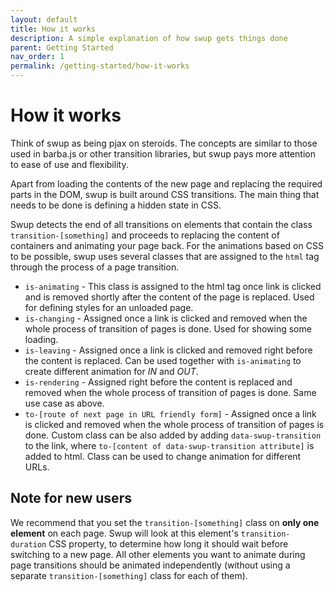 ```yaml
---
layout: default
title: How it works
description: A simple explanation of how swup gets things done
parent: Getting Started
nav_order: 1
permalink: /getting-started/how-it-works
---
```

# How it works

Think of swup as being pjax on steroids. The concepts are similar to those used in barba.js or other transition libraries, but swup pays more attention to ease of use and flexibility.    

Apart from loading the contents of the new page and replacing the required parts in the DOM, swup is built around CSS transitions.
The main thing that needs to be done is defining a hidden state in CSS.

Swup detects the end of all transitions on elements that contain the class `transition-[something]` and proceeds to replacing the content of containers and animating your page back. For the animations based on CSS to be possible, swup uses several classes that are assigned to the `html` tag through the process of a page transition.

- `is-animating` - This class is assigned to the html tag once link is clicked and is removed shortly after the content of the page is replaced. Used for defining styles for an unloaded page. 
- `is-changing` - Assigned once a link is clicked and removed when the whole process of transition of pages is done. Used for showing some loading.
- `is-leaving` - Assigned once a link is clicked and removed right before the content is replaced. Can be used together with `is-animating` to create different animation for _IN_ and _OUT_.
- `is-rendering` - Assigned right before the content is replaced and removed when the whole process of transition of pages is done. Same use case as above.
- `to-[route of next page in URL friendly form]` - Assigned once a link is clicked and removed when the whole process of transition of pages is done.
  Custom class can be also added by adding `data-swup-transition` to the link, where `to-[content of data-swup-transition attribute]` is added to html. 
  Class can be used to change animation for different URLs.
  
## Note for new users
We recommend that you set the `transition-[something]` class on **only one element** on each page. Swup will look at this element's `transition-duration` CSS property, to determine how long it should wait before switching to a new page. All other elements you want to animate during page transitions should be animated independently (without using a separate `transition-[something]` class for each of them).
